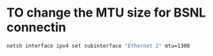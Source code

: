 # TO change the MTU size for BSNL connectin
```bash
netsh interface ipv4 set subinterface "Ethernet 2" mtu=1300
```
